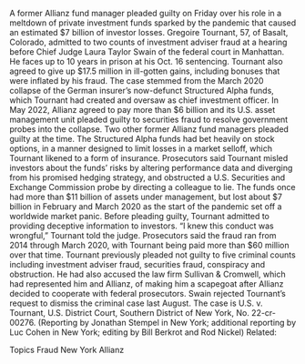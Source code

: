 A former Allianz fund manager pleaded guilty on Friday over his role in a meltdown of private investment funds sparked by the pandemic that caused an estimated $7 billion of investor losses.
Gregoire Tournant, 57, of Basalt, Colorado, admitted to two counts of investment adviser fraud at a hearing before Chief Judge Laura Taylor Swain of the federal court in Manhattan.
He faces up to 10 years in prison at his Oct. 16 sentencing. Tournant also agreed to give up $17.5 million in ill-gotten gains, including bonuses that were inflated by his fraud.
The case stemmed from the March 2020 collapse of the German insurer’s now-defunct Structured Alpha funds, which Tournant had created and oversaw as chief investment officer.
In May 2022, Allianz agreed to pay more than $6 billion and its U.S. asset management unit pleaded guilty to securities fraud to resolve government probes into the collapse. Two other former Allianz fund managers pleaded guilty at the time.
The Structured Alpha funds had bet heavily on stock options, in a manner designed to limit losses in a market selloff, which Tournant likened to a form of insurance.
Prosecutors said Tournant misled investors about the funds’ risks by altering performance data and diverging from his promised hedging strategy, and obstructed a U.S. Securities and Exchange Commission probe by directing a colleague to lie.
The funds once had more than $11 billion of assets under management, but lost about $7 billion in February and March 2020 as the start of the pandemic set off a worldwide market panic.
Before pleading guilty, Tournant admitted to providing deceptive information to investors.
“I knew this conduct was wrongful,” Tournant told the judge.
Prosecutors said the fraud ran from 2014 through March 2020, with Tournant being paid more than $60 million over that time.
Tournant previously pleaded not guilty to five criminal counts including investment adviser fraud, securities fraud, conspiracy and obstruction.
He had also accused the law firm Sullivan & Cromwell, which had represented him and Allianz, of making him a scapegoat after Allianz decided to cooperate with federal prosecutors.
Swain rejected Tournant’s request to dismiss the criminal case last August.
The case is U.S. v. Tournant, U.S. District Court, Southern District of New York, No. 22-cr-00276.
(Reporting by Jonathan Stempel in New York; additional reporting by Luc Cohen in New York; editing by Bill Berkrot and Rod Nickel)
Related:

Topics
Fraud
New York
Allianz
